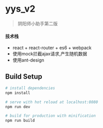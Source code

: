 # yys_v2

> 阴阳师小助手第二版

#### 技术栈
- react + react-router + es6 + webpack
- 使用mock拦截ajax请求,产生随机数据
- 使用ant-design

## Build Setup

``` bash
# install dependencies
npm install

# serve with hot reload at localhost:8080
npm run dev

# build for production with minification
npm run build
```
